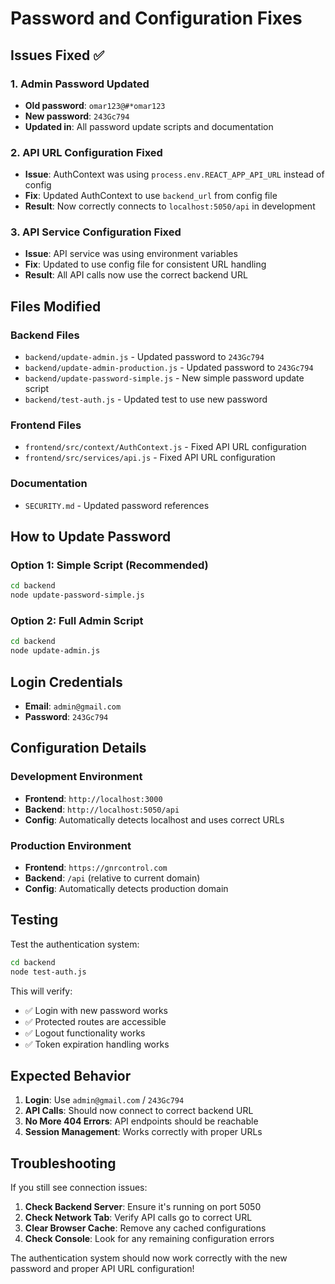 # Password and Configuration Fixes

## Issues Fixed ✅

### 1. Admin Password Updated
- **Old password**: `omar123@#*omar123`
- **New password**: `243Gc794`
- **Updated in**: All password update scripts and documentation

### 2. API URL Configuration Fixed
- **Issue**: AuthContext was using `process.env.REACT_APP_API_URL` instead of config
- **Fix**: Updated AuthContext to use `backend_url` from config file
- **Result**: Now correctly connects to `localhost:5050/api` in development

### 3. API Service Configuration Fixed
- **Issue**: API service was using environment variables
- **Fix**: Updated to use config file for consistent URL handling
- **Result**: All API calls now use the correct backend URL

## Files Modified

### Backend Files
- `backend/update-admin.js` - Updated password to `243Gc794`
- `backend/update-admin-production.js` - Updated password to `243Gc794`
- `backend/update-password-simple.js` - New simple password update script
- `backend/test-auth.js` - Updated test to use new password

### Frontend Files
- `frontend/src/context/AuthContext.js` - Fixed API URL configuration
- `frontend/src/services/api.js` - Fixed API URL configuration

### Documentation
- `SECURITY.md` - Updated password references

## How to Update Password

### Option 1: Simple Script (Recommended)
```bash
cd backend
node update-password-simple.js
```

### Option 2: Full Admin Script
```bash
cd backend
node update-admin.js
```

## Login Credentials

- **Email**: `admin@gmail.com`
- **Password**: `243Gc794`

## Configuration Details

### Development Environment
- **Frontend**: `http://localhost:3000`
- **Backend**: `http://localhost:5050/api`
- **Config**: Automatically detects localhost and uses correct URLs

### Production Environment
- **Frontend**: `https://gnrcontrol.com`
- **Backend**: `/api` (relative to current domain)
- **Config**: Automatically detects production domain

## Testing

Test the authentication system:
```bash
cd backend
node test-auth.js
```

This will verify:
- ✅ Login with new password works
- ✅ Protected routes are accessible
- ✅ Logout functionality works
- ✅ Token expiration handling works

## Expected Behavior

1. **Login**: Use `admin@gmail.com` / `243Gc794`
2. **API Calls**: Should now connect to correct backend URL
3. **No More 404 Errors**: API endpoints should be reachable
4. **Session Management**: Works correctly with proper URLs

## Troubleshooting

If you still see connection issues:

1. **Check Backend Server**: Ensure it's running on port 5050
2. **Check Network Tab**: Verify API calls go to correct URL
3. **Clear Browser Cache**: Remove any cached configurations
4. **Check Console**: Look for any remaining configuration errors

The authentication system should now work correctly with the new password and proper API URL configuration! 